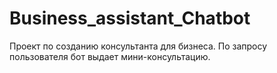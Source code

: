 # Business_assistant_Chatbot
Проект по созданию консультанта для бизнеса.
По запросу пользователя бот выдает мини-консультацию.

